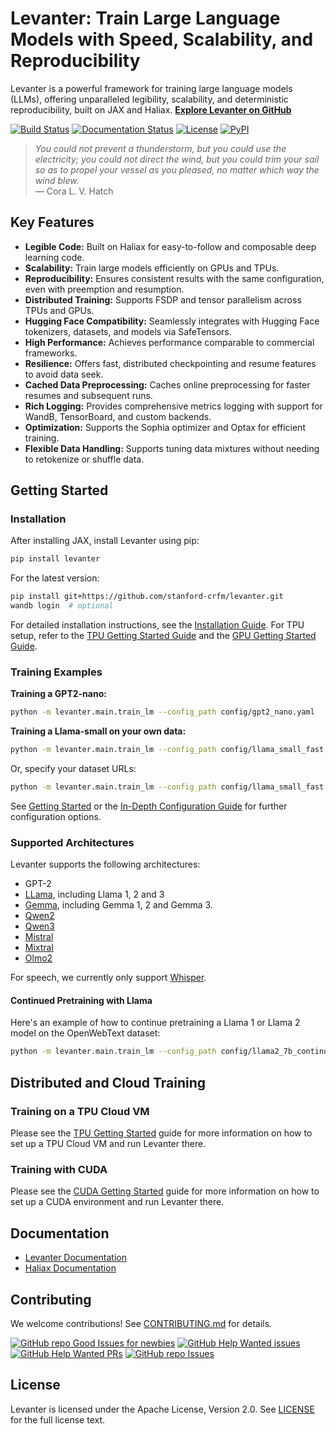 # Levanter: Train Large Language Models with Speed, Scalability, and Reproducibility

Levanter is a powerful framework for training large language models (LLMs), offering unparalleled legibility, scalability, and deterministic reproducibility, built on JAX and Haliax. **[Explore Levanter on GitHub](https://github.com/stanford-crfm/levanter)**

[![Build Status](https://img.shields.io/github/actions/workflow/status/stanford-crfm/levanter/run_tests.yaml?branch=main)](https://github.com/stanford-crfm/levanter/actions?query=branch%3Amain++)
[![Documentation Status](https://readthedocs.org/projects/levanter/badge/?version=latest)](https://levanter.readthedocs.io/en/latest/?badge=latest)
[![License](https://img.shields.io/github/license/stanford-crfm/levanter?color=blue)](https://github.com/stanford-crfm/levanter/blob/main/LICENSE)
[![PyPI](https://img.shields.io/pypi/v/levanter?color=blue)](https://pypi.org/project/levanter/)

> *You could not prevent a thunderstorm, but you could use the electricity; you could not direct the wind, but you could trim your sail so as to propel your vessel as you pleased, no matter which way the wind blew.* <br/>
> — Cora L. V. Hatch

## Key Features

*   **Legible Code:** Built on Haliax for easy-to-follow and composable deep learning code.
*   **Scalability:** Train large models efficiently on GPUs and TPUs.
*   **Reproducibility:** Ensures consistent results with the same configuration, even with preemption and resumption.
*   **Distributed Training:** Supports FSDP and tensor parallelism across TPUs and GPUs.
*   **Hugging Face Compatibility:** Seamlessly integrates with Hugging Face tokenizers, datasets, and models via SafeTensors.
*   **High Performance:** Achieves performance comparable to commercial frameworks.
*   **Resilience:** Offers fast, distributed checkpointing and resume features to avoid data seek.
*   **Cached Data Preprocessing:** Caches online preprocessing for faster resumes and subsequent runs.
*   **Rich Logging:** Provides comprehensive metrics logging with support for WandB, TensorBoard, and custom backends.
*   **Optimization:** Supports the Sophia optimizer and Optax for efficient training.
*   **Flexible Data Handling:** Supports tuning data mixtures without needing to retokenize or shuffle data.

## Getting Started

### Installation

After installing JAX, install Levanter using pip:

```bash
pip install levanter
```

For the latest version:

```bash
pip install git+https://github.com/stanford-crfm/levanter.git
wandb login  # optional
```

For detailed installation instructions, see the [Installation Guide](docs/Installation.md).  For TPU setup, refer to the [TPU Getting Started Guide](docs/Getting-Started-TPU-VM.md) and the [GPU Getting Started Guide](docs/Getting-Started-GPU.md).

### Training Examples

**Training a GPT2-nano:**

```bash
python -m levanter.main.train_lm --config_path config/gpt2_nano.yaml
```

**Training a Llama-small on your own data:**

```bash
python -m levanter.main.train_lm --config_path config/llama_small_fast.yaml --data.id openwebtext
```

Or, specify your dataset URLs:

```bash
python -m levanter.main.train_lm --config_path config/llama_small_fast.yaml --data.train_urls ["https://path/to/train/data_*.jsonl.gz"] --data.validation_urls ["https://path/to/val/data_*.jsonl.gz"]
```

See [Getting Started](./docs/Getting-Started-Training.md) or the [In-Depth Configuration Guide](doc./reference/Configuration.md) for further configuration options.

### Supported Architectures

Levanter supports the following architectures:

*   GPT-2
*   [LLama](https://ai.meta.com/llama/), including Llama 1, 2 and 3
*   [Gemma](https://ai.google.dev/gemma), including Gemma 1, 2 and Gemma 3.
*   [Qwen2](https://huggingface.co/Qwen/Qwen2.5-7B)
*   [Qwen3](https://huggingface.co/Qwen/Qwen3-8B)
*   [Mistral](https://huggingface.co/mistralai/Mistral-7B-Instruct-v0.3)
*   [Mixtral](https://huggingface.co/mistralai/Mixtral-8x7B-Instruct-v0.1)
*   [Olmo2](https://huggingface.co/allenai/Olmo-2-1124-7B)

For speech, we currently only support [Whisper](https://huggingface.co/openai/whisper-large-v3).

#### Continued Pretraining with Llama

Here's an example of how to continue pretraining a Llama 1 or Llama 2 model on the OpenWebText dataset:

```bash
python -m levanter.main.train_lm --config_path config/llama2_7b_continued.yaml
```


## Distributed and Cloud Training

### Training on a TPU Cloud VM

Please see the [TPU Getting Started](docs/Getting-Started-TPU-VM.md) guide for more information on how to set up a TPU Cloud VM and run Levanter there.

### Training with CUDA

Please see the [CUDA Getting Started](docs/Getting-Started-GPU.md) guide for more information on how to set up a CUDA environment and run Levanter there.

## Documentation

*   [Levanter Documentation](https://levanter.readthedocs.io/en/latest/)
*   [Haliax Documentation](https://haliax.readthedocs.io/en/latest/)

## Contributing

We welcome contributions!  See [CONTRIBUTING.md](CONTRIBUTING.md) for details.

[![GitHub repo Good Issues for newbies](https://img.shields.io/github/issues/stanford-crfm/levanter/good%20first%20issue?style=flat&logo=github&logoColor=green&label=Good%20First%20issues)](https://github.com/stanford-crfm/levanter/issues?q=is%3Aopen+is%3Aissue+label%3A%22good+first+issue%22)
[![GitHub Help Wanted issues](https://img.shields.io/github/issues/stanford-crfm/levanter/help%20wanted?style=flat&logo=github&logoColor=b545d1&label=%22Help%20Wanted%22%20issues)](https://github.com/stanford-crfm/levanter/issues?q=is%3Aopen+is%3Aissue+label%3A%22help+wanted%22)
[![GitHub Help Wanted PRs](https://img.shields.io/github/issues-pr/stanford-crfm/levanter/help%20wanted?style=flat&logo=github&logoColor=b545d1&label=%22Help%20Wanted%22%20PRs)](https://github.com/stanford-crfm/levanter/pulls?q=is%3Aopen+is%3Aissue+label%3A%22help+wanted%22)
[![GitHub repo Issues](https://img.shields.io/github/issues/stanford-crfm/levanter?style=flat&logo=github&logoColor=red&label=Issues)](https://github.com/stanford-crfm/levanter/issues?q=is%3Aopen)

## License

Levanter is licensed under the Apache License, Version 2.0. See [LICENSE](LICENSE) for the full license text.